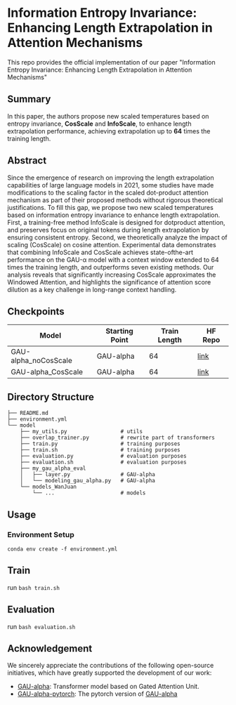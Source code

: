 # Information Entropy Invariance: Enhancing Length Extrapolation in Attention Mechanisms

This repo provides the official implementation of our paper "Information Entropy Invariance: Enhancing Length Extrapolation in Attention Mechanisms"

## Summary
In this paper, the authors propose new scaled temperatures based on entropy invariance, **CosScale** and **InfoScale**, to enhance length extrapolation performance, achieving extrapolation up to **64** times the training length.

## Abstract
 Since the emergence of research on improving the length extrapolation capabilities of large language models in 2021, some studies have made modifications to the scaling factor in the scaled dot-product attention mechanism as part of their proposed methods without rigorous theoretical justifications. To fill this gap, we propose two new scaled temperatures based on information entropy invariance to enhance length extrapolation. First, a training-free method InfoScale is designed for dotproduct attention, and preserves focus on original tokens during length extrapolation by ensuring consistent entropy. Second, we theoretically analyze the impact of scaling (CosScale) on cosine attention. Experimental data demonstrates that combining InfoScale and CosScale achieves state-ofthe-art performance on the GAU-α model with a context window extended to 64 times the training length, and outperforms seven existing methods. Our analysis reveals that significantly increasing CosScale approximates the Windowed Attention, and highlights the significance of attention score dilution as a key challenge in long-range context handling.

## Checkpoints
| Model | Starting Point | Train Length | HF Repo |
| --- | --- | --- | --- |
| GAU-alpha_noCosScale | GAU-alpha | 64 | [link](https://huggingface.co/HT-NEKO/GAU-alpha_noCosScale) |
| GAU-alpha_CosScale | GAU-alpha | 64 | [link](https://huggingface.co/HT-NEKO/GAU-alpha_CosScale) |


## Directory Structure
```
├── README.md
├── environment.yml
└── model
    ├── my_utils.py                 # utils
    ├── overlap_trainer.py          # rewrite part of transformers
    ├── train.py                    # training purposes
    ├── train.sh                    # training purposes
    ├── evaluation.py               # evaluation purposes
    ├── evaluation.sh               # evaluation purposes
    ├── my_gau_alpha_eval
    │   ├── layer.py                # GAU-alpha
    │   └── modeling_gau_alpha.py   # GAU-alpha
    └── models_WanJuan
        └── ...                     # models
```

## Usage

### Environment Setup

```
conda env create -f environment.yml
```

## Train
run ```bash train.sh```

## Evaluation
run ```bash evaluation.sh```

## Acknowledgement
We sincerely appreciate the contributions of the following open-source initiatives, which have greatly supported the development of our work:
- [GAU-alpha](https://github.com/ZhuiyiTechnology/GAU-alpha): Transformer model based on Gated Attention Unit.
- [GAU-alpha-pytorch](https://github.com/JunnYu/GAU-alpha-pytorch): The pytorch version of [GAU-alpha](https://github.com/ZhuiyiTechnology/GAU-alpha)

